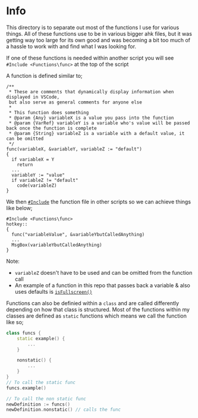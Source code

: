 # Info
This directory is to separate out most of the functions I use for various things. All of these functions use to be in various bigger ahk files, but it was getting way too large for its own good and was becoming a bit too much of a hassle to work with and find what I was looking for.

If one of these functions is needed within another script you will see `#Include <Functions\func>` at the top of the script

A function is defined similar to;
```autohotkey
/**
 * These are comments that dynamically display information when displayed in VSCode,
 but also serve as general comments for anyone else
 *
 * This function does something
 * @param {Any} variableX is a value you pass into the function
 * @param {VarRef} variableY is a variable who's value will be passed back once the function is complete
 * @param {String} variableZ is a variable with a default value, it can be omitted
 */
func(variableX, &variableY, variableZ := "default")
{
  if variableX = Y
    return
  ...
  variableY := "value"
  if variableZ != "default"
    code(variableZ)
}
```
We then [`#Include`](https://lexikos.github.io/v2/docs/commands/_Include.htm) the function file in other scripts so we can achieve things like below;
```autoit
#Include <Functions\func>
hotkey::
{
  func("variableValue", &variableYbutCalledAnything)
  ...
  MsgBox(variableYbutCalledAnything)
}
```
Note:
- `variableZ` doesn't have to be used and can be omitted from the function call
- An example of a function in this repo that passes back a variable & also uses defaults is [`isFullscreen()`](https://github.com/Tomshiii/ahk/blob/main/lib/Classes/winGet.ahk)

Functions can also be definied within a `class` and are called differently depending on how that class is structured. Most of the functions within my classes are defined as `static` functions which means we call the function like so;
```c++
class funcs {
    static example() {
        ...
    }

    nonstatic() {
        ...
    }
}
// To call the static func
funcs.example()

// To call the non static func
newDefinition := funcs()
newDefinition.nonstatic() // calls the func

```